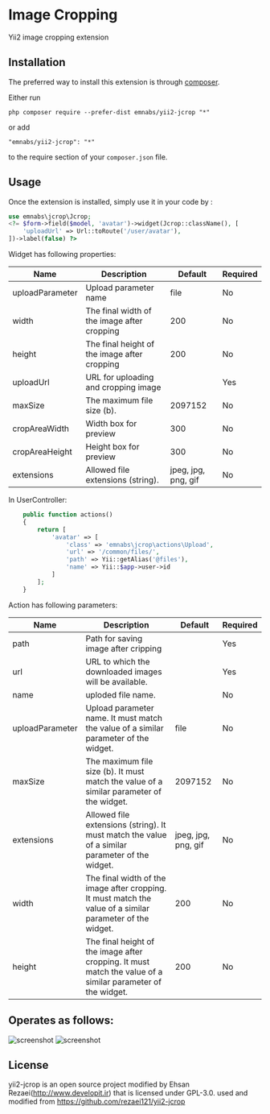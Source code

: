 Image Cropping
===============
Yii2 image cropping extension 

Installation
------------

The preferred way to install this extension is through [composer](http://getcomposer.org/download/).

Either run

```
php composer require --prefer-dist emnabs/yii2-jcrop "*"
```

or add

```
"emnabs/yii2-jcrop": "*"
```

to the require section of your `composer.json` file.


Usage
-----

Once the extension is installed, simply use it in your code by  :

```php
use emnabs\jcrop\Jcrop;
<?= $form->field($model, 'avatar')->widget(Jcrop::className(), [
    'uploadUrl' => Url::toRoute('/user/avatar'),
])->label(false) ?>
```

Widget has following properties:

| Name     | Description    | Default |  Required   |
| --------|---------|-------|------|
| uploadParameter  | Upload parameter name | file    |No |
| width  | The final width of the image after cropping | 200    |No |
| height  | The final height of the image after cropping | 200    |No |
| uploadUrl  | URL for uploading and cropping image |     |Yes |
| maxSize  | The maximum file size (b).  | 2097152    |No |
| cropAreaWidth  | Width box for preview | 300    |No |
| cropAreaHeight  | Height box for preview | 300    |No |
| extensions  | Allowed file extensions (string). | jpeg, jpg, png, gif    |No |

In UserController:

```php
    public function actions()
    {
        return [
            'avatar' => [
                'class' => 'emnabs\jcrop\actions\Upload',
                'url' => '/common/files/',
                'path' => Yii::getAlias('@files'),
                'name' => Yii::$app->user->id
            ]
        ];
    }
```
	
Action has following parameters:

| Name     | Description    | Default |  Required   |
| --------|---------|-------|------|
| path  | Path for saving image after cripping |     |Yes |
| url  | URL to which the downloaded images will be available. |  |Yes |
| name  | uploded file name. |  |No |
| uploadParameter  | Upload parameter name. It must match the value of a similar parameter of the widget. | file    |No |
| maxSize  | The maximum file size (b). It must match the value of a similar parameter of the widget. | 2097152    |No |
| extensions  | Allowed file extensions (string). It must match the value of a similar parameter of the widget. | jpeg, jpg, png, gif    |No |
| width  | The final width of the image after cropping. It must match the value of a similar parameter of the widget. | 200    |No |
| height  | The final height of the image after cropping. It must match the value of a similar parameter of the widget. | 200    |No |

Operates as follows:
--------------------
![screenshot](http://www.developit.ir/tmp/jcrop1.jpg)
![screenshot](http://www.developit.ir/tmp/jcrop2.jpg)

License
-------
yii2-jcrop is an open source project modified by Ehsan Rezaei(http://www.developit.ir) that is licensed under GPL-3.0.
used and modified from https://github.com/rezaei121/yii2-jcrop
